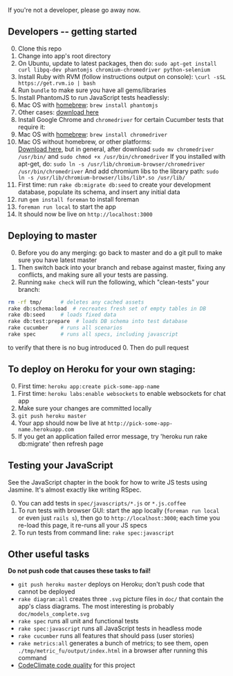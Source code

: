 If you're not a developer, please go away now.

## Developers -- getting started

0. Clone this repo
0. Change into app's root directory
0. On Ubuntu, update to latest packages, then do:
`sudo apt-get install curl libpq-dev phantomjs chromium-chromedriver python-selenium`
0. Install Ruby with RVM (follow instructions output on console):
`\curl -sSL https://get.rvm.io | bash`
0. Run `bundle` to make sure you have all gems/libraries
0. Install PhantomJS to run JavaScript tests headlessly:
  1. Mac OS with [homebrew](http://brew.sh): `brew install phantomjs`
  1. Other cases: [download here](phantomjs.org/download.html)
0. Install Google Chrome and `chromedriver` for certain Cucumber tests
that require it:
  1. Mac OS with [homebrew](http://brew.sh): `brew install chromedriver`
  1. Mac OS without homebrew, or other platforms:   
  [Download here](https://code.google.com/p/selenium/wiki/ChromeDriver), but in
  general, after download `sudo mv chromedriver /usr/bin/` and `sudo chmod +x /usr/bin/chromedriver`
  If you installed with apt-get, do: `sudo ln -s /usr/lib/chromium-browser/chromedriver /usr/bin/chromedriver`
  And add chromium libs to the library path: `sudo ln -s /usr/lib/chromium-browser/libs/lib*.so /usr/lib/`
0. First time: run `rake db:migrate db:seed` to create your development
database, populate its schema, and insert any initial data
0. run `gem install foreman` to install foreman
0. `foreman run local` to start the app
0. It should now be live on `http://localhost:3000`

## Deploying to master

0. Before you do any merging:  go back to master and do a git pull to make sure you have latest master
0. Then switch back into your branch and rebase against master, fixing any conflicts, and making sure all your tests are passing.
0. Running `make check` will run the following, which "clean-tests" your branch:

```bash
rm -rf tmp/      # deletes any cached assets
rake db:schema:load  # recreates fresh set of empty tables in DB
rake db:seed     # loads fixed data
rake db:test:prepare  # loads DB schema into test database
rake cucumber    # runs all scenarios
rake spec        # runs all specs, including javascript
```

to verify that there is no bug introduced
0. Then do pull request

## To deploy on Heroku for your own staging:

0. First time: `heroku app:create pick-some-app-name`
0. First time: `heroku labs:enable websockets` to enable websockets for chat app
0. Make sure your changes are committed locally
0. `git push heroku master`
0. Your app should now be live at `http://pick-some-app-name.herokuapp.com`
0. If you get an application failed error message, try 'heroku run rake db:migrate' then refresh page

## Testing your JavaScript

See the JavaScript chapter in the book for how to write JS tests using
Jasmine.  It's almost exactly like writing RSpec.

0. You can add tests in `spec/javascripts/*.js` or `*.js.coffee`
0. To run tests with browser GUI: start the app locally (`foreman run
local` or even just `rails s`), then go to `http://localhost:3000`; each
time you re-load this page, it re-runs all your JS specs
0. To run tests from command line: `rake spec:javascript`

## Other useful tasks

**Do not push code that causes these tasks to fail!**

* `git push heroku master` deploys on Heroku; don't push code that
cannot be deployed
* `rake diagram:all` creates three `.svg` picture files in `doc/` that
contain the app's class diagrams.  The most interesting is probably `doc/models_complete.svg`
* `rake spec` runs all unit and functional tests
* `rake spec:javascript` runs all JavaScript tests in headless mode
* `rake cucumber` runs all features that should pass (user stories)
* `rake metrics:all` generates a bunch of metrics; to see them, open
`./tmp/metric_fu/output/index.html` in a browser after running this
command
* [CodeClimate code
quality](https://codeclimate.com/github/ucberkeley/moocchat) for this project

